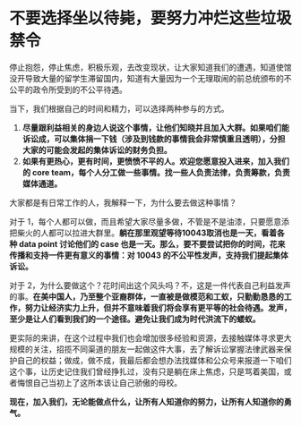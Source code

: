 # 不要选择坐以待毙，要努力冲烂这些垃圾禁令

停止抱怨，停止焦虑，积极乐观，去改变现状，让大家知道我们的遭遇，知道使馆没开导致大量的留学生滞留国内，知道有大量因为一个无理取闹的前总统颁布的不公平的政令所受到的不公平待遇。

当下，我们根据自己的时间和精力，可以选择两种参与的方式。

1. __尽量跟利益相关的身边人说这个事情，让他们知晓并且加入大群。如果咱们能诉讼成，可以集体捐一下钱（涉及到钱款的事情我会非常慎重且透明），分担大家的可能会发起的集体诉讼的财务负担。__
2. __如果有更热心，更有时间，更愤愤不平的人。欢迎您愿意投入进来，加入我们的 core team，每个人分工做一些事情。找一些人负责法律，负责筹款，负责媒体通道。__

大家都是有日常工作的人，我解释一下，为什么要去做这种事情？

对于 1，每个人都可以做，而且希望大家尽量多做，不管是不是油漆，只要愿意添把柴火的人都可以拉进大群里。**躺在那里观望等待10043取消也是一天，看着各种 data point 讨论他们的 case 也是一天。那么，要不要尝试把你的时间，花来传播和支持一件更有意义的事情：对 10043 的不公平性发声，支持我们提起集体诉讼。**

对于 2，为什么要做这个？花时间出这个风头吗？不，这是一件代表自己利益发声的事。**在美中国人，乃至整个亚裔群体，一直被是做模范和工蚁，只勤勤恳恳的工作，努力让经济实力上升，但并不意味着我们将会享有更平等的社会待遇。发声，至少是让人们看到我们的一个途径。避免让我们成为时代洪流下的蝼蚁。**

更实际的来讲，在这个过程中我们也会增加很多经验和资源，去接触媒体寻求更大规模的关注，招揽不同渠道的朋友一起做这件大事，去了解诉讼掌握法律武器来保护自己的权益；做成，做不成，我最后都会想办法找媒体和公众号来报道一下咱们这个事，让历史记住我们曾经挣扎过，没有只是躺在床上焦虑，只是骂着美国，或者悔恨自己当初上了这所本该让自己骄傲的母校。

**现在，加入我们，无论能做点什么，让所有人知道你的努力，让所有人知道你的勇气。**
